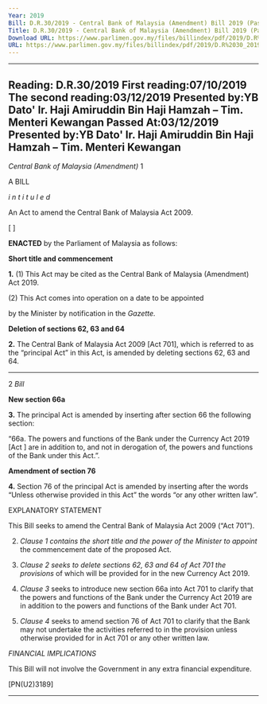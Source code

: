 ```yaml
---
Year: 2019
Bill: D.R.30/2019 - Central Bank of Malaysia (Amendment) Bill 2019 (Passed)
Title: D.R.30/2019 - Central Bank of Malaysia (Amendment) Bill 2019 (Passed)
Download URL: https://www.parlimen.gov.my/files/billindex/pdf/2019/D.R%2030_2019%20-%20eng.pdf
URL: https://www.parlimen.gov.my/files/billindex/pdf/2019/D.R%2030_2019%20-%20eng.pdf
---
```

---
Reading:
D.R.30/2019
First reading:07/10/2019
The second reading:03/12/2019
Presented by:YB Dato' Ir. Haji Amiruddin Bin Haji Hamzah – Tim. Menteri Kewangan
Passed At:03/12/2019
Presented by:YB Dato' Ir. Haji Amiruddin Bin Haji Hamzah – Tim. Menteri Kewangan
---

_Central Bank of Malaysia (Amendment)_ 1

A BILL

_i n t i t u l e d_

An Act to amend the Central Bank of Malaysia Act 2009.

[ ]

**ENACTED** by the Parliament of Malaysia as follows:

**Short title and commencement**

**1.** (1) This Act may be cited as the Central Bank of Malaysia
(Amendment) Act 2019.

(2) This Act comes into operation on a date to be appointed

by the Minister by notification in the _Gazette._

**Deletion of sections 62, 63 and 64**

**2.** The Central Bank of Malaysia Act 2009 [Act 701], which
is referred to as the “principal Act” in this Act, is amended by
deleting sections 62, 63 and 64.


-----

2 _Bill_

**New section 66a**

**3.** The principal Act is amended by inserting after section 66
the following section:

“66a. The powers and functions of the Bank under the
Currency Act 2019 [Act ] are in addition to, and not in
derogation of, the powers and functions of the Bank under
this Act.”.

**Amendment of section 76**

**4.** Section 76 of the principal Act is amended by inserting after
the words “Unless otherwise provided in this Act” the words “or
any other written law”.

EXPLANATORY STATEMENT

This Bill seeks to amend the Central Bank of Malaysia Act 2009 (“Act 701”).

2. _Clause 1 contains the short title and the power of the Minister to appoint_
the commencement date of the proposed Act.

3. _Clause 2 seeks to delete sections 62, 63 and 64 of Act 701 the provisions_
of which will be provided for in the new Currency Act 2019.

4. _Clause 3_ seeks to introduce new section 66a into Act 701 to clarify that
the powers and functions of the Bank under the Currency Act 2019 are in
addition to the powers and functions of the Bank under Act 701.

5. _Clause 4_ seeks to amend section 76 of Act 701 to clarify that the Bank
may not undertake the activities referred to in the provision unless otherwise
provided for in Act 701 or any other written law.

_FINANCIAL IMPLICATIONS_

This Bill will not involve the Government in any extra financial expenditure.

[PN(U2)3189]


-----

